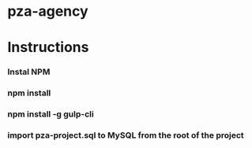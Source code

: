 # pza-agency
# Instructions
### Instal NPM
### npm install
### npm install -g gulp-cli
### import pza-project.sql to MySQL from the root of the project
